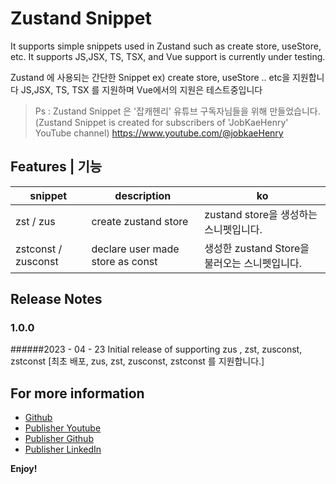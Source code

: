 # Zustand Snippet
It supports simple snippets used in Zustand such as create store, useStore, etc.
It supports JS,JSX, TS, TSX, and Vue support is currently under testing.

 Zustand 에 사용되는 간단한 Snippet ex) create store, useStore .. etc을 지원합니다
JS,JSX, TS, TSX 를 지원하며 Vue에서의 지원은 테스트중입니다

> Ps : Zustand Snippet 은 '잡캐헨리' 유튜브 구독자님들을 위해 만들었습니다.
(Zustand Snippet is created for subscribers of 'JobKaeHenry' YouTube channel)
https://www.youtube.com/@jobkaeHenry


## Features | 기능
| snippet | description | ko |
| ---- | ----- | - |
| zst / zus | create zustand store | zustand store을 생성하는 스니펫입니다. |
| zstconst / zusconst | declare user made store as const | 생성한 zustand Store을 불러오는 스니펫입니다. |



## Release Notes
### 1.0.0 
######2023 - 04 - 23
Initial release of supporting zus , zst, zusconst, zstconst
[최초 배포, zus, zst, zusconst, zstconst 를 지원합니다.]

## For more information

* [Github](https://github.com/jobkaeHenry/zustand-snippet)
* [Publisher Youtube](https://www.youtube.com/@jobkaeHenry)
* [Publisher Github](https://github.com/jobkaeHenry)
* [Publisher LinkedIn](https://www.linkedin.com/in/jobkaehenry)

**Enjoy!**

